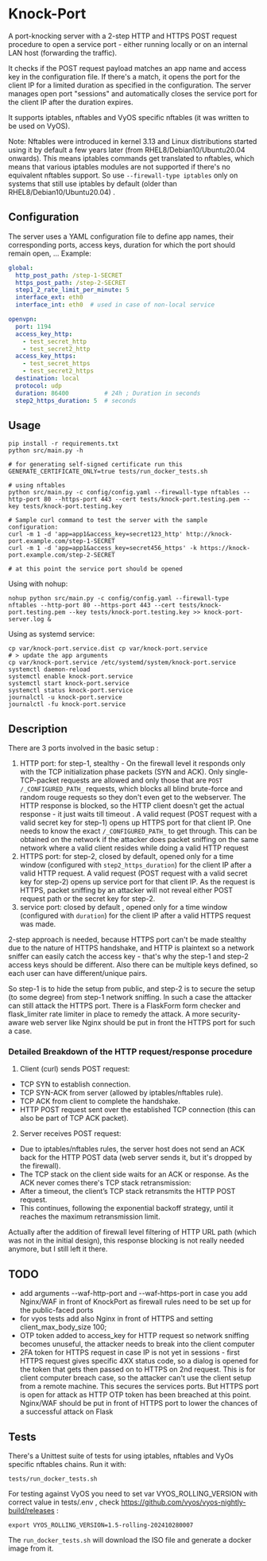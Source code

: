 
# Knock-Port

A port-knocking server with a 2-step HTTP and HTTPS POST request procedure to open a service port - either running locally or on an internal LAN host (forwarding the traffic).

It checks if the POST request payload matches an app name and access key in the configuration file. If there's a match, it opens the port for the client IP for a limited duration as specified in the configuration. The server manages open port "sessions" and automatically closes the service port for the client IP after the duration expires.

It supports iptables, nftables and VyOS specific nftables (it was written to be used on VyOS).

Note:
Nftables were introduced in kernel 3.13 and Linux distributions started using it by default a few years later (from RHEL8/Debian10/Ubuntu20.04 onwards). This means iptables commands get translated to nftables, which means that various iptables modules are not supported if there's no equivalent nftables support. So use `--firewall-type iptables` only on systems that still use iptables by default (older than RHEL8/Debian10/Ubuntu20.04) .

## Configuration
The server uses a YAML configuration file to define app names, their corresponding ports, access keys, duration for which the port should remain open, ... Example:
```yaml
global:
  http_post_path: /step-1-SECRET
  https_post_path: /step-2-SECRET
  step1_2_rate_limit_per_minute: 5
  interface_ext: eth0
  interface_int: eth0  # used in case of non-local service

openvpn:
  port: 1194
  access_key_http:
    - test_secret_http
    - test_secret2_http
  access_key_https:
    - test_secret_https
    - test_secret2_https
  destination: local
  protocol: udp
  duration: 86400          # 24h ; Duration in seconds
  step2_https_duration: 5  # seconds
```

## Usage
```
pip install -r requirements.txt
python src/main.py -h

# for generating self-signed certificate run this
GENERATE_CERTIFICATE_ONLY=true tests/run_docker_tests.sh

# using nftables
python src/main.py -c config/config.yaml --firewall-type nftables --http-port 80 --https-port 443 --cert tests/knock-port.testing.pem --key tests/knock-port.testing.key

# Sample curl command to test the server with the sample configuration:
curl -m 1 -d 'app=app1&access_key=secret123_http' http://knock-port.example.com/step-1-SECRET
curl -m 1 -d 'app=app1&access_key=secret456_https' -k https://knock-port.example.com/step-2-SECRET

# at this point the service port should be opened
```

Using with nohup:
```
nohup python src/main.py -c config/config.yaml --firewall-type nftables --http-port 80 --https-port 443 --cert tests/knock-port.testing.pem --key tests/knock-port.testing.key >> knock-port-server.log &
```


Using as systemd service:
```
cp var/knock-port.service.dist cp var/knock-port.service
# > update the app arguments
cp var/knock-port.service /etc/systemd/system/knock-port.service
systemctl daemon-reload
systemctl enable knock-port.service
systemctl start knock-port.service
systemctl status knock-port.service
journalctl -u knock-port.service
journalctl -fu knock-port.service
```

## Description

There are 3 ports involved in the basic setup :
1. HTTP port: for step-1, stealthy - On the firewall level it responds only with the TCP initialization phase packets (SYN and ACK). Only single-TCP-packet requests are allowed and only those that are `POST /_CONFIGURED_PATH_` requests, which blocks all blind brute-force and random rouge requests so they don't even get to the webserver. The HTTP response is blocked, so the HTTP client doesn't get the actual response - it just waits till timeout . A valid request (POST request with a valid secret key for step-1) opens up HTTPS port for that client IP. One needs to know the exact `/_CONFIGURED_PATH_` to get through. This can be obtained on the network if the attacker does packet sniffing on the same network where a valid client resides while doing a valid HTTP request
2. HTTPS port: for step-2, closed by default, opened only for a time window (configured with `step2_https_duration`) for the client IP after a valid HTTP request. A valid request (POST request with a valid secret key for step-2) opens up service port for that client IP. As the request is HTTPS, packet sniffing by an attacker will not reveal either POST request path or the secret key for step-2.
3. service port: closed by default , opened only for a time window (configured with `duration`) for the client IP after a valid HTTPS request was made.


2-step approach is needed, because HTTPS port can't be made stealthy due to the nature of HTTPS handshake, and HTTP is plaintext so a network sniffer can easily catch the access key - that's why the step-1 and step-2 access keys should be different. Also there can be multiple keys defined, so each user can have different/unique pairs.

So step-1 is to hide the setup from public, and step-2 is to secure the setup (to some degree) from step-1 network sniffing. In such a case the attacker can still attack the HTTPS port. There is a FlaskForm form checker and flask_limiter rate limiter in place to remedy the attack. A more security-aware web server like Nginx should be put in front the HTTPS port for such a case.

### Detailed Breakdown of the HTTP request/response procedure
1. Client (curl) sends POST request:

- TCP SYN to establish connection.
- TCP SYN-ACK from server (allowed by iptables/nftables rule).
- TCP ACK from client to complete the handshake.
- HTTP POST request sent over the established TCP connection (this can also be part of TCP ACK packet).

2. Server receives POST request:

- Due to iptables/nftables rules, the server host does not send an ACK back for the HTTP POST data (web server sends it, but it's dropped by the firewall).
- The TCP stack on the client side waits for an ACK or response. As the ACK never comes there's TCP stack retransmission:
- After a timeout, the client’s TCP stack retransmits the HTTP POST request.
- This continues, following the exponential backoff strategy, until it reaches the maximum retransmission limit.

Actually after the addition of firewall level filtering of HTTP URL path (which was not in the initial design), this response blocking is not really needed anymore, but I still left it there.

## TODO
- add arguments --waf-http-port and --waf-https-port in case you add Nginx/WAF in front of KnockPort as firewall rules need to be set up for the public-faced ports
- for vyos tests add also Nginx in front of HTTPS and setting client_max_body_size 100;
- OTP token added to access_key for HTTP request so network sniffing becomes unuseful, the attacker needs to break into the client computer
- 2FA token for HTTPS request in case IP is not yet in sessions - first HTTPS request gives specific 4XX status code, so a dialog is opened for the token that gets then passed on to HTTPS on 2nd request. This is for client computer breach case, so the attacker can't use the client setup from a remote machine. This secures the services ports. But HTTPS port is open for attack as HTTP OTP token has been breached at this point. Nginx/WAF should be put in front of HTTPS port to lower the chances of a successful attack on Flask

## Tests
There's a Unittest suite of tests for using iptables, nftables and VyOs specific nftables chains. Run it with:
```
tests/run_docker_tests.sh
```

For testing against VyOS you need to set var VYOS_ROLLING_VERSION with correct value in tests/.env , check https://github.com/vyos/vyos-nightly-build/releases :
```
export VYOS_ROLLING_VERSION=1.5-rolling-202410280007
```
The `run_docker_tests.sh` will download the ISO file and generate a docker image from it.

